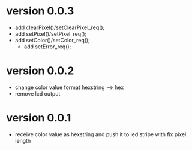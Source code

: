 version 0.0.3
============
  - add clearPixel()/setClearPixel_req();
  - add setPixel()/setPixel_req();
  - add setColor()/setColor_req();
	- add setError_req();
	
version 0.0.2
============
  - change color value format hexstring ==> hex
  - remove lcd output

version 0.0.1
============

  - receive color value as hexstring and
    push it to led stripe with fix pixel length